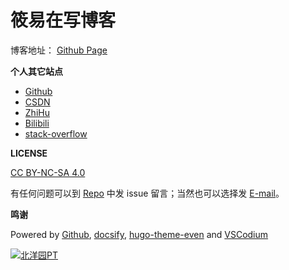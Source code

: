 # 筱易在写博客

博客地址： [Github Page](https://backmountaindevil.github.io/) 

**个人其它站点**

- [Github](https://github.com/BackMountainDevil)
- [CSDN](https://blog.csdn.net/weixin_43031092)
- [ZhiHu](https://www.zhihu.com/people/an-yi-20-66)
- [Bilibili](https://space.bilibili.com/129086835)
- [stack-overflow](https://stackoverflow.com/users/13488147/kearney)


**LICENSE**

[CC BY-NC-SA 4.0](https://creativecommons.org/licenses/by-nc-sa/4.0/deed.zh)

有任何问题可以到 [Repo](https://github.com/BackMountainDevil/BackMountainDevil.github.io) 中发 issue 留言；当然也可以选择发 [E-mail](mailto:kearneyback@gmail.com)。

**鸣谢**

Powered by [Github](https://github.com/BackMountainDevil/BackMountainDevil.github.io), [docsify](https://github.com/docsifyjs/docsify), [hugo-theme-even](https://github.com/olOwOlo/hugo-theme-even) and [VSCodium](https://vscodium.com)

<a href="https://www.tjupt.org/promotionlink.php?key=55d6d9462c2e33cc1fc6be6449e05250"><img src="https://www.tjupt.org/pic/prolink.png" alt="北洋园PT" title="北洋园PT"></a>